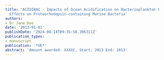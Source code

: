 ```yaml
---
title: 'ACIDIBAC - Impacts of Ocean Acidification on Bacterioplankton Functioning:
  Effects on Proteorhodopsin-containing Marine Bacteria'
authors:
- Dr Jane Doe
date: '2013-01-01'
publishDate: '2024-08-14T09:35:58.306311Z'
publication_types:
- manuscript
publication: '*UE*'
abstract: 'Amount awarded: XXXX€, Start: 2013 End: 2013'
---
```

